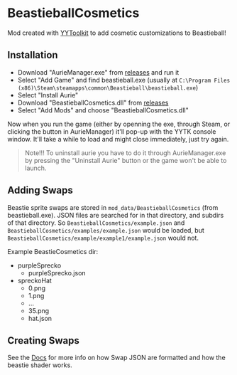 # BeastieballCosmetics

Mod created with [YYToolkit](https://github.com/AurieFramework/YYToolkit) to add cosmetic customizations to Beastieball!

## Installation

- Download "AurieManager.exe" from [releases](https://github.com/AurieFramework/Aurie/releases) and run it
- Select "Add Game" and find beastieball.exe (usually at `C:\Program Files (x86)\Steam\steamapps\common\Beastieball\beastieball.exe`)
- Select "Install Aurie"
- Download "BeastieballCosmetics.dll" from [releases](https://github.com/JdavisBro/BeastieballCosmetics/releases)
- Select "Add Mods" and choose "BeastieballCosmetics.dll"

Now when you run the game (either by openning the exe, through Steam, or clicking the button in AurieManager) it'll pop-up with the YYTK console window. It'll take a while to load and might close immediately, just try again.

> Note!!! To uninstall aurie you have to do it through AurieManager.exe by pressing the "Uninstall Aurie" button or the game won't be able to launch.

## Adding Swaps

Beastie sprite swaps are stored in `mod_data/BeastieballCosmetics` (from beastieball.exe). JSON files are searched for in that directory, and subdirs of that directory. So `BeastieballCosmetics/example.json` and `BeastieballCosmetics/examples/example.json` would be loaded, but `BeastieballCosmetics/example/example1/example.json` would not.

Example BeastieCosmetics dir:

- purpleSprecko
  - purpleSprecko.json
- spreckoHat
  - 0.png
  - 1.png
  - ...
  - 35.png
  - hat.json

## Creating Swaps

See the [Docs](https://JdavisBro.github.io/BeastieballCosmetics/) for more info on how Swap JSON are formatted and how the beastie shader works.
